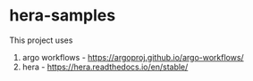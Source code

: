 # hera-samples

This project uses 
1. argo workflows - https://argoproj.github.io/argo-workflows/
2. hera - https://hera.readthedocs.io/en/stable/